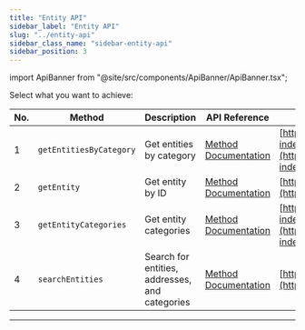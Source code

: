 ```yaml
---
title: "Entity API"
sidebar_label: "Entity API"
slug: "../entity-api"
sidebar_class_name: "sidebar-entity-api"
sidebar_position: 3
---
```


import ApiBanner from "@site/src/components/ApiBanner/ApiBanner.tsx";

Select what you want to achieve:

| No. | Method                  | Description                                    | API Reference                                                                            | URL                                                                                                                                              |
| --- | ----------------------- | ---------------------------------------------- | ---------------------------------------------------------------------------------------- | ------------------------------------------------------------------------------------------------------------------------------------------------ |
| 1   | `getEntitiesByCategory` | Get entities by category                       | [Method Documentation](/web3-data-api/evm/reference/entity-api/get-entities-by-category) | [https://deep-index.moralis.io/api/v2.2/entities/categories/:categoryId](https://deep-index.moralis.io/api/v2.2/entities/categories/:categoryId) |
| 2   | `getEntity`             | Get entity by ID                               | [Method Documentation](/web3-data-api/evm/reference/entity-api/get-entity-by-id)         | [https://deep-index.moralis.io/api/v2.2/entities/:entityId](https://deep-index.moralis.io/api/v2.2/entities/:entityId)                           |
| 3   | `getEntityCategories`   | Get entity categories                          | [Method Documentation](/web3-data-api/evm/reference/entity-api/get-entity-categories)    | [https://deep-index.moralis.io/api/v2.2/entities/categories](https://deep-index.moralis.io/api/v2.2/entities/categories)                         |
| 4   | `searchEntities`        | Search for entities, addresses, and categories | [Method Documentation](/web3-data-api/evm/reference/entity-api/search-entities)          | [https://deep-index.moralis.io/api/v2.2/entities/search](https://deep-index.moralis.io/api/v2.2/entities/search)                                 |

---

